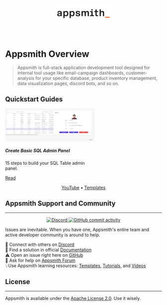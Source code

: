 
<h1 align="center">
  <br>
  <a href="https://www.appsmith.com"><img
      src="https://github.com/appsmithorg/appsmith/raw/release/static/appsmith_logo_white.png" alt="Appsmith"
      width="200"></a>
  <br>
</h1>

<br />

# Appsmith Overview

> Appsmith is full-stack application development tool designed for internal tool usage like email-campaign dashboards, customer-analysis for your specific database, product inventory management, data visualization pages, discord bots, and so on.

## Quickstart Guides

<div class="row p-0 justify-content-around">
  <div class="col-12 col-md-5 col-lg-4 mx-1 mx-md-4 mx-lg-0 my-3 my-lg-3">
    <div class="card" style="width: 18rem;">
      <img class="card-img-top" src="images/demo.png" alt="Card image cap">
      <div class="card-body">
        <h5 class="card-title">Create Basic SQL Admin Panel</h5>
        <p class="card-text">15 steps to build your SQL Table admin panel.</p>
        <a href="/#/guides/sql-admin-panel" class="btn btn-dark">Read</a>
      </div>
    </div>
  </div>

</div>

<p align="center">
  <a href="https://www.youtube.com/appsmith">YouTube</a> •
  <a
    href="https://www.appsmith.com/templates?utm_source=github&utm_medium=organic&utm_campaign=readme&utm_content=top">Templates</a>
</p>

## Appsmith Support and Community
<hr/>

<p align="center">
  <a href="https://discord.gg/rBTTVJp">
    <img alt="Discord"
      src="https://img.shields.io/discord/725602949748752515?color=5865F2&label=Discord&style=for-the-badge" />
  </a>

  <a href="https://github.com/appsmithorg/appsmith/releases">
    <img alt="GitHub commit activity"
      src="https://img.shields.io/github/commit-activity/m/appsmithorg/appsmith?color=00FF0&style=for-the-badge">
  </a>
</p>

Issues are inevitable. When you have one, Appsmith's entire team and active developer community is around to help.<br>

💬 Connect with others on [Discord](https://discord.gg/rBTTVJp)<br>
📄 Find a solution in official [Documentation](https://docs.appsmith.com?utm_source=github&utm_medium=organic&utm_campaign=readme)<br>
⚠️ Open an issue right here on [GitHub](https://github.com/appsmithorg/appsmith/issues/new/choose)<br>
👾 Ask for help on [Appsmith Forum](https://community.appsmith.com)<br>
💡Use Appsmith learning resources: [Templates](https://www.appsmith.com/templates?utm_source=github&utm_medium=organic&utm_campaign=readme&utm_content=support), [Tutorials](https://www.appsmith.com/blog-categories/tutorial?utm_source=github&utm_medium=organic&utm_campaign=readme), and [Videos](https://www.youtube.com/appsmith)<br>


## License
<hr/>

Appsmith is available under the [Apache License 2.0](https://github.com/appsmithorg/appsmith/blob/release/LICENSE). Use it wisely.